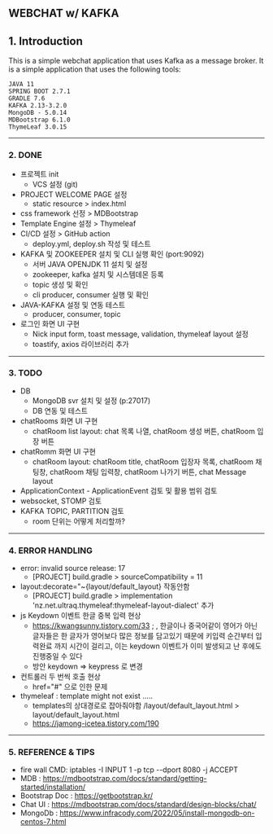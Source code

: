 ## WEBCHAT w/ KAFKA 



## 1. Introduction

This is a simple webchat application that uses Kafka as a message broker. It is a simple application that uses the following tools:
```
JAVA 11
SPRING BOOT 2.7.1
GRADLE 7.6
KAFKA 2.13-3.2.0
MongoDB - 5.0.14
MDBootstrap 6.1.0
ThymeLeaf 3.0.15
``` 

---

### 2. DONE

* 프로젝트 init
  - VCS 설정 (git)
* PROJECT WELCOME PAGE 설정
  - static resource > index.html
* css framework 선정 > MDBootstrap
* Template Engine 설정 > Thymeleaf
* CI/CD 설정 > GitHub action
  - deploy.yml, deploy.sh 작성 및 테스트 
* KAFKA 및 ZOOKEEPER 설치 및 CLI 실행 확인 (port:9092)
  - 서버 JAVA OPENJDK 11 설치 및 설정
  - zookeeper, kafka 설치 및 시스템데몬 등록
  - topic 생성 및 확인
  - cli producer, consumer 실행 및 확인
* JAVA-KAFKA 설정 및 연동 테스트
  - producer, consumer, topic
* 로그인 화면 UI 구현
  * Nick input form, toast message, validation, thymeleaf layout 설정
  * toastify, axios 라이브러리 추가

---

### 3. TODO

* DB 
  - MongoDB svr 설치 및 설정 (p:27017)
  - DB 연동 및 테스트
* chatRooms 화면 UI 구현
  - chatRoom list layout: chat 목록 나열, chatRoom 생성 버튼, chatRoom 입장 버튼
* chatRomm 화면 UI 구현
  - chatRoom layout: chatRoom title, chatRoom 입장자 목록, chatRoom 채팅창, chatRoom 채팅 입력창, chatRoom 나가기 버튼, chat Message layout
* ApplicationContext - ApplicationEvent 검토 및 활용 범위 검토  
* websocket, STOMP 검토
* KAFKA TOPIC, PARTITION 검토 
  - room 단위는 어떻게 처리할까?



---

### 4. ERROR HANDLING

* error: invalid source release: 17
  - [PROJECT] build.gradle > sourceCompatibility = 11
* layout:decorate="~{layout/default_layout} 작동안함
  - [PROJECT] build.gradle > implementation 'nz.net.ultraq.thymeleaf:thymeleaf-layout-dialect' 추가
* js Keydown 이벤트 한글 중복 입력 현상 
  - https://kwangsunny.tistory.com/33 ; , 한글이나 중국어같이 영어가 아닌 글자들은 한 글자가 영어보다 많은 정보를 담고있기 때문에 키입력 순간부터 입력완료 까지 시간이 걸리고, 이는 keydown 이벤트가 이미 발생되고 난 후에도 진행중일 수 있다
  - 방안 keydown => keypress 로 변경
* 컨트롤러 두 번씩 호출 현상 
  - href="#" 으로 인한 문제
* thymeleaf : template might not exist ..... 
  - templates의 상대경로로 잡아줘야함  /layout/default_layout.html > layout/default_layout.html
  - https://jamong-icetea.tistory.com/190
  

---

### 5. REFERENCE & TIPS

* fire wall CMD: iptables -I INPUT 1 -p tcp --dport 8080 -j ACCEPT
* MDB : https://mdbootstrap.com/docs/standard/getting-started/installation/ 
* Bootstrap Doc : https://getbootstrap.kr/
* Chat UI : https://mdbootstrap.com/docs/standard/design-blocks/chat/
* MongoDb : https://www.infracody.com/2022/05/install-mongodb-on-centos-7.html 



